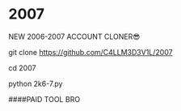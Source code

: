 # 2007
NEW 2006-2007 ACCOUNT CLONER😎

git clone https://github.com/C4LLM3D3V1L/2007

cd 2007

python 2k6-7.py



####PAID TOOL BRO
